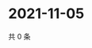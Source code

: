 # 2021-11-05

共 0 条

<!-- BEGIN WEIBO -->
<!-- 最后更新时间 Fri Nov 05 2021 14:01:28 GMT+0800 (China Standard Time) -->

<!-- END WEIBO -->

